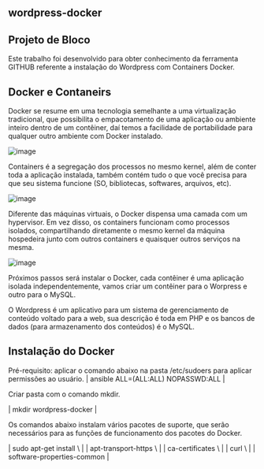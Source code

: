 ## wordpress-docker

## Projeto de Bloco

Este trabalho foi desenvolvido para obter conhecimento da ferramenta GITHUB referente a instalação do Wordpress com Containers Docker.

## Docker e Contaneirs

Docker se resume em uma tecnologia semelhante a uma virtualização tradicional, que possibilita o empacotamento de uma aplicação ou ambiente inteiro dentro de um contêiner, daí temos a facilidade de portabilidade para qualquer outro ambiente com Docker instalado.

![image](https://user-images.githubusercontent.com/90536330/141665815-d9579080-b469-41c6-9fdd-f94e74f8d2f5.png)

Containers é a segregação dos processos no mesmo kernel, além de conter toda a aplicação instalada, também contém tudo o que você precisa para que seu sistema funcione (SO, bibliotecas, softwares, arquivos, etc).

![image](https://user-images.githubusercontent.com/90536330/141666436-2b73db67-c23a-4d7d-a4d0-7eec7fda524a.png)

Diferente das máquinas virtuais, o Docker dispensa uma camada com um hypervisor. Em vez disso, os containers funcionam como processos isolados, compartilhando diretamente o mesmo kernel da máquina hospedeira junto com outros containers e quaisquer outros serviços na mesma.

![image](https://user-images.githubusercontent.com/90536330/141666704-40fc3a99-9c19-4f00-ad7f-4bd19f1897ce.png)

Próximos passos será instalar o Docker, cada contêiner é uma aplicação isolada independentemente, vamos criar um contêiner para o Worpress e outro para o MySQL.

O Wordpress é um aplicativo para um sistema de gerenciamento de conteúdo voltado para a web, sua descrição é toda em PHP e os bancos de dados (para armazenamento dos conteúdos) é o MySQL.

## Instalação do Docker

Pré-requisito: aplicar o comando abaixo na pasta /etc/sudoers para aplicar permissões ao usuário.
| ansible ALL=(ALL:ALL) NOPASSWD:ALL |

Criar pasta com o comando mkdir.

| mkdir wordpress-docker |

Os comandos abaixo instalam vários pacotes de suporte, que serão necessários para as funções de funcionamento dos pacotes do Docker.

| sudo apt-get install \        |
|    apt-transport-https \      |
|    ca-certificates \          |
|    curl \                     |
|    software-properties-common |







